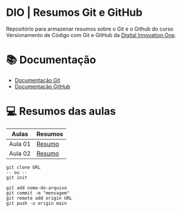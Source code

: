 # DIO | Resumos Git e GitHub

Repositório para armazenar resumos sobre o Git e o Github do curso Versionamento de Código com Git e GitHub da [Digital Innovation One](https://www.dio.me).

# 📚 Documentação
- [Documentação Git](https://git-scm.com/doc)
- [Documentação GitHub](https://docs.github.com/)

# 💻 Resumos das aulas
| Aulas | Resumos |
| ----------- | -----------|
| Aula 01 | [Resumo]() |
| Aula 02 | [Resumo]() |

```
git clone URL
-- ou --
git init

git add nome-do-arquivo
git commit -m "mensagem"
git remote add origin URL 
git push -u origin main
```
